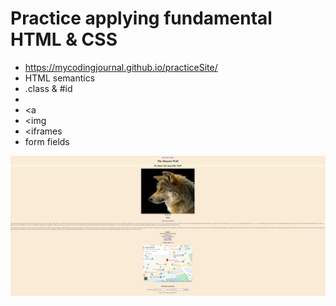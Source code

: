 # Practice applying fundamental HTML & CSS 
- https://mycodingjournal.github.io/practiceSite/
- HTML semantics    
- .class & #id
- <Link
- <a        
- <img 
- <iframes 
- form fields

<img src="./images/practiseSite.PNG">


